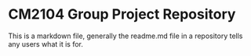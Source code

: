 # CM2104 Group Project Repository
This is a markdown file, generally the readme.md file in a repository tells any users what it is for. 
